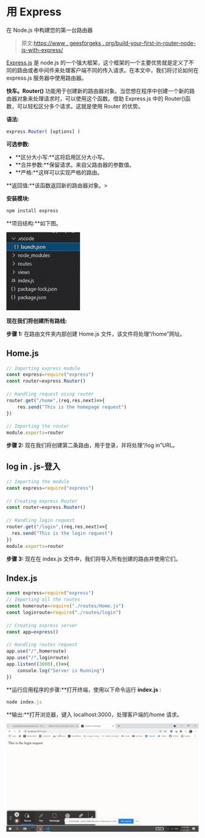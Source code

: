 # 用 Express

在 Node.js 中构建您的第一台路由器

> 原文:[https://www . geesforgeks . org/build-your-first-in-router-node-js-with-express/](https://www.geeksforgeeks.org/build-your-first-router-in-node-js-with-express/)

[Express.js](https://www.geeksforgeeks.org/working-of-express-js-middleware-and-its-benefits/) 是 node.js 的一个强大框架，这个框架的一个主要优势就是定义了不同的路由或者中间件来处理客户端不同的传入请求。在本文中，我们将讨论如何在 express.js 服务器中使用路由器。

**快车。Router()** 功能用于创建新的路由器对象。当您想在程序中创建一个新的路由器对象来处理请求时，可以使用这个函数。借助 Express.js 中的 Router()函数，可以轻松区分多个请求。这就是使用 Router 的优势。

**语法:**

```js
express.Router( [options] )
```

**可选参数:**

*   **区分大小写:**这将启用区分大小写。
*   **合并参数:**保留请求。来自父路由器的参数值。
*   **严格:**这样可以实现严格的路由。

**返回值:**该函数返回新的路由器对象。>

**安装模块:**

```js
npm install express
```

**项目结构:**如下图。

![](img/f09bf3bc101970f33ef36a9d7c1a9987.png)

**现在我们将创建所有路线:**

**步骤 1:** 在路由文件夹内部创建 Home.js 文件，该文件将处理“/home”网址。

## Home.js

```js
// Importing express module
const express=require("express")
const router=express.Router()

// Handling request using router
router.get("/home",(req,res,next)=>{
    res.send("This is the homepage request")
})

// Importing the router
module.exports=router
```

**步骤 2:** 现在我们将创建第二条路由，用于登录，并将处理“/log in”URL。

## log in . js-登入

```js
// Importing the module
const express=require("express")

// Creating express Router
const router=express.Router()

// Handling login request
router.get("/login",(req,res,next)=>{
  res.send("This is the login request")
})
module.exports=router
```

**步骤 3:** 现在在 index.js 文件中，我们将导入所有创建的路由并使用它们。

## Index.js

```js
const express=require("express")
// Importing all the routes
const homeroute=require("./routes/Home.js")
const loginroute=require("./routes/login")

// Creating express server
const app=express()

// Handling routes request
app.use("/",homeroute)
app.use("/",loginroute)
app.listen((3000),()=>{
    console.log("Server is Running")
})
```

**运行应用程序的步骤:**打开终端，使用以下命令运行 **index.js** :

```js
node index.js
```

**输出:**打开浏览器，键入 localhost:3000，处理客户端的/home 请求。

![](img/534776c85cd625fcc36b8b7fba077443.png)